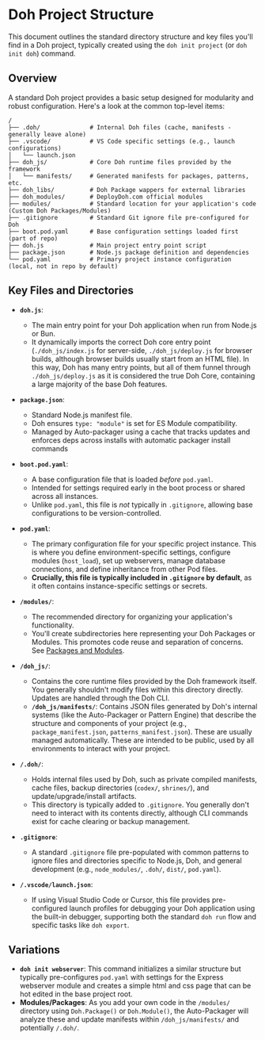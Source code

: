 # Doh Project Structure

This document outlines the standard directory structure and key files you'll find in a Doh project, typically created using the `doh init project` (or `doh init doh`) command.

## Overview

A standard Doh project provides a basic setup designed for modularity and robust configuration. Here's a look at the common top-level items:

```
/
├── .doh/              # Internal Doh files (cache, manifests - generally leave alone)
├── .vscode/           # VS Code specific settings (e.g., launch configurations)
│   └── launch.json
├── doh_js/            # Core Doh runtime files provided by the framework
│   └── manifests/     # Generated manifests for packages, patterns, etc.
├── doh_libs/          # Doh Package wappers for external libraries
├── doh_modules/       # DeployDoh.com official modules
├── modules/           # Standard location for your application's code (Custom Doh Packages/Modules)
├── .gitignore         # Standard Git ignore file pre-configured for Doh
├── boot.pod.yaml      # Base configuration settings loaded first (part of repo)
├── doh.js             # Main project entry point script
├── package.json       # Node.js package definition and dependencies
└── pod.yaml           # Primary project instance configuration (local, not in repo by default)
```

## Key Files and Directories

*   **`doh.js`**:
    *   The main entry point for your Doh application when run from Node.js or Bun.
    *   It dynamically imports the correct Doh core entry point (`./doh_js/index.js` for server-side, `./doh_js/deploy.js` for browser builds, although browser builds usually start from an HTML file). In this way, Doh has many entry points, but all of them funnel through `./doh_js/deploy.js` as it is considered the true Doh Core, containing a large majority of the base Doh features.

*   **`package.json`**:
    *   Standard Node.js manifest file.
    *   Doh ensures `type: "module"` is set for ES Module compatibility.
    *   Managed by Auto-packager using a cache that tracks updates and enforces deps across installs with automatic packager install commands

*   **`boot.pod.yaml`**:
    *   A base configuration file that is loaded *before* `pod.yaml`.
    *   Intended for settings required early in the boot process or shared across all instances.
    *   Unlike `pod.yaml`, this file is *not* typically in `.gitignore`, allowing base configurations to be version-controlled.

*   **`pod.yaml`**:
    *   The primary configuration file for your specific project instance. This is where you define environment-specific settings, configure modules (`host_load`), set up webservers, manage database connections, and define inheritance from other Pod files.
    *   **Crucially, this file is typically included in `.gitignore` by default**, as it often contains instance-specific settings or secrets.

*   **`/modules/`**:
    *   The recommended directory for organizing your application's functionality.
    *   You'll create subdirectories here representing your Doh Packages or Modules. This promotes code reuse and separation of concerns. See [Packages and Modules](/docs/core/packages).

*   **`/doh_js/`**:
    *   Contains the core runtime files provided by the Doh framework itself. You generally shouldn't modify files within this directory directly. Updates are handled through the Doh CLI.
    *   **`/doh_js/manifests/`**: Contains JSON files generated by Doh's internal systems (like the Auto-Packager or Pattern Engine) that describe the structure and components of your project (e.g., `package_manifest.json`, `patterns_manifest.json`). These are usually managed automatically. These are intended to be public, used by all environments to interact with your project.

*   **`/.doh/`**:
    *   Holds internal files used by Doh, such as private compiled manifests, cache files, backup directories (`codex/`, `shrines/`), and update/upgrade/install artifacts.
    *   This directory is typically added to `.gitignore`. You generally don't need to interact with its contents directly, although CLI commands exist for cache clearing or backup management.

*   **`.gitignore`**:
    *   A standard `.gitignore` file pre-populated with common patterns to ignore files and directories specific to Node.js, Doh, and general development (e.g., `node_modules/`, `.doh/`, `dist/`, `pod.yaml`).

*   **`/.vscode/launch.json`**:
    *   If using Visual Studio Code or Cursor, this file provides pre-configured launch profiles for debugging your Doh application using the built-in debugger, supporting both the standard `doh run` flow and specific tasks like `doh export`.

## Variations

*   **`doh init webserver`**: This command initializes a similar structure but typically pre-configures `pod.yaml` with settings for the Express webserver module and creates a simple html and css page that can be hot edited in the base project root.
*   **Modules/Packages**: As you add your own code in the `/modules/` directory using `Doh.Package()` or `Doh.Module()`, the Auto-Packager will analyze these and update manifests within `/doh_js/manifests/` and potentially `/.doh/`. 